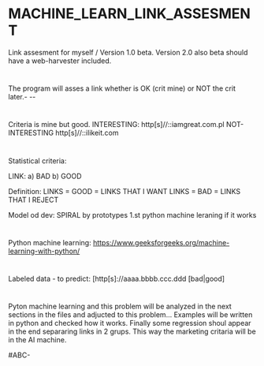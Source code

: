 # MACHINE_LEARN_LINK_ASSESMENT
Link assesment for myself / Version 1.0 beta.
Version 2.0 also beta should have a web-harvester included.
#
The program will asses a link whether is OK (crit mine) or NOT
the crit later.- --
#
Criteria is mine but good.
INTERESTING: http[s]//::iamgreat.com.pl
NOT-INTERESTING http[s]//::ilikeit.com
#

Statistical criteria: 

LINK:
a) BAD
b) GOOD

Definition: 
LINKS = GOOD = LINKS THAT I WANT
LINKS = BAD = LINKS THAT I REJECT


Model od dev: SPIRAL by prototypes
1.st python machine leraning if it works
#
#
Python machine learning:
https://www.geeksforgeeks.org/machine-learning-with-python/
#
Labeled data - to predict:
[http[s]://aaaa.bbbb.ccc.ddd [bad|good]
#

Pyton machine learning and this problem will be analyzed in the next sections 
in the files and adjucted to this problem... Examples will be written in python and checked
how it works. Finally some regression shoul appear in the end separaring links in 2 grups.
This way the marketing critaria will be in the AI machine.

#ABC-
